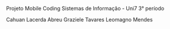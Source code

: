 Projeto Mobile Coding
Sistemas de Informação - Uni7
3° período

Cahuan Lacerda Abreu
Graziele Tavares
Leomagno Mendes
